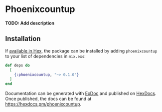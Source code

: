 # Phoenixcountup

**TODO: Add description**

## Installation

If [available in Hex](https://hex.pm/docs/publish), the package can be installed
by adding `phoenixcountup` to your list of dependencies in `mix.exs`:

```elixir
def deps do
  [
    {:phoenixcountup, "~> 0.1.0"}
  ]
end
```

Documentation can be generated with [ExDoc](https://github.com/elixir-lang/ex_doc)
and published on [HexDocs](https://hexdocs.pm). Once published, the docs can
be found at <https://hexdocs.pm/phoenixcountup>.

